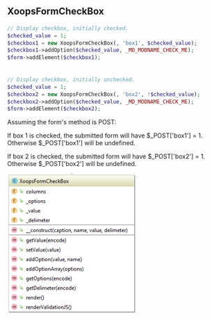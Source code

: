 ## XoopsFormCheckBox

```php
// Display checkbox, initially checked.
$checked_value = 1;
$checkbox1 = new XoopsFormCheckBox(, 'box1', $checked_value);
$checkbox1->addOption($checked_value, _MD_MODNAME_CHECK_ME);
$form->addElement($checkbox1);


// Display checkbox, initially unchecked.
$checked_value = 1;
$checkbox2 = new XoopsFormCheckBox(, 'box2', !$checked_value);
$checkbox2->addOption($checked_value, _MD_MODNAME_CHECK_ME);
$form->addElement($checkbox2);
```

Assuming the form's method is POST:

If box 1 is checked, the submitted form will have 
$_POST['box1'] = 1. 
Otherwise $_POST['box1'] will be undefined.

If box 2 is checked, the submitted form will have 
$_POST['box2'] = 1. 
Otherwise $_POST['box2'] will be undefined.


![](../../assets/uml/XoopsFormCheckBox.png)

